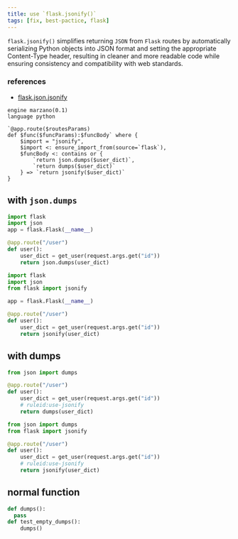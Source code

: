 ```yaml
---
title: use `flask.jsonify()`
tags: [fix, best-pactice, flask]
---
```


`flask.jsonify()` simplifies returning `JSON` from `Flask` routes by automatically serializing Python objects into JSON format and setting the appropriate Content-Type header, resulting in cleaner and more readable code while ensuring consistency and compatibility with web standards.

### references

- [flask.json.jsonify](https://flask.palletsprojects.com/en/2.2.x/api/#flask.json.jsonify)

```grit
engine marzano(0.1)
language python

`@app.route($routesParams)
def $func($funcParams):$funcBody` where {
	$import = "jsonify",
	$import <: ensure_import_from(source=`flask`),
	$funcBody <: contains or {
		`return json.dumps($user_dict)`,
		`return dumps($user_dict)`
	} => `return jsonify($user_dict)`
}
```

## with `json.dumps`

```python
import flask
import json
app = flask.Flask(__name__)

@app.route("/user")
def user():
    user_dict = get_user(request.args.get("id"))
    return json.dumps(user_dict)
```

```python
import flask
import json
from flask import jsonify

app = flask.Flask(__name__)

@app.route("/user")
def user():
    user_dict = get_user(request.args.get("id"))
    return jsonify(user_dict)
```

## with dumps

```python
from json import dumps

@app.route("/user")
def user():
    user_dict = get_user(request.args.get("id"))
    # ruleid:use-jsonify
    return dumps(user_dict)
```

```python
from json import dumps
from flask import jsonify

@app.route("/user")
def user():
    user_dict = get_user(request.args.get("id"))
    # ruleid:use-jsonify
    return jsonify(user_dict)
```

## normal function

```python
def dumps():
  pass
def test_empty_dumps():
    dumps()
```
